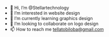 - 👋 Hi, I’m @Stellartechnology
- 👀 I’m interested in website design 
- 🌱 I’m currently learning graphics design 
- 💞️ I’m looking to collaborate on logo design 
- 📫 How to reach me tellatobiloba@gmail.com

<!---
Stellartechnology/Stellartechnology is a ✨ special ✨ repository because its `README.md` (this file) appears on your GitHub profile.
You can click the Preview link to take a look at your changes.
--->
